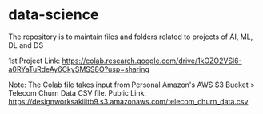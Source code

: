 # data-science
The repository is to maintain files and folders related to projects of AI, ML, DL and DS 

1st Project Link: https://colab.research.google.com/drive/1kOZO2VSl6-a0RYaTuRdeAy6CkySMSS8O?usp=sharing

Note: The Colab file takes input from Personal Amazon's AWS S3 Bucket > Telecom Churn Data CSV file.
Public Link: https://designworksakiiitb9.s3.amazonaws.com/telecom_churn_data.csv
